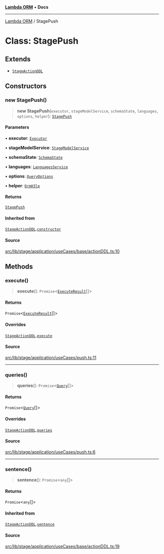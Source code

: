 [**Lambda ORM**](../README.md) • **Docs**

***

[Lambda ORM](../README.md) / StagePush

# Class: StagePush

## Extends

- [`StageActionDDL`](StageActionDDL.md)

## Constructors

### new StagePush()

> **new StagePush**(`executor`, `stageModelService`, `schemaState`, `languages`, `options`, `helper`): [`StagePush`](StagePush.md)

#### Parameters

• **executor**: [`Executor`](../interfaces/Executor.md)

• **stageModelService**: [`StageModelService`](StageModelService.md)

• **schemaState**: [`SchemaState`](SchemaState.md)

• **languages**: [`LanguagesService`](LanguagesService.md)

• **options**: [`QueryOptions`](../interfaces/QueryOptions.md)

• **helper**: [`OrmH3lp`](OrmH3lp.md)

#### Returns

[`StagePush`](StagePush.md)

#### Inherited from

[`StageActionDDL`](StageActionDDL.md).[`constructor`](StageActionDDL.md#constructors)

#### Source

[src/lib/stage/application/useCases/base/actionDDL.ts:10](https://github.com/lambda-orm/lambdaorm/blob/8a01b53f47623b9bd9ec972811e7799ca3c023c6/src/lib/stage/application/useCases/base/actionDDL.ts#L10)

## Methods

### execute()

> **execute**(): `Promise`\<[`ExecuteResult`](../interfaces/ExecuteResult.md)[]\>

#### Returns

`Promise`\<[`ExecuteResult`](../interfaces/ExecuteResult.md)[]\>

#### Overrides

[`StageActionDDL`](StageActionDDL.md).[`execute`](StageActionDDL.md#execute)

#### Source

[src/lib/stage/application/useCases/push.ts:11](https://github.com/lambda-orm/lambdaorm/blob/8a01b53f47623b9bd9ec972811e7799ca3c023c6/src/lib/stage/application/useCases/push.ts#L11)

***

### queries()

> **queries**(): `Promise`\<[`Query`](Query.md)[]\>

#### Returns

`Promise`\<[`Query`](Query.md)[]\>

#### Overrides

[`StageActionDDL`](StageActionDDL.md).[`queries`](StageActionDDL.md#queries)

#### Source

[src/lib/stage/application/useCases/push.ts:6](https://github.com/lambda-orm/lambdaorm/blob/8a01b53f47623b9bd9ec972811e7799ca3c023c6/src/lib/stage/application/useCases/push.ts#L6)

***

### sentence()

> **sentence**(): `Promise`\<`any`[]\>

#### Returns

`Promise`\<`any`[]\>

#### Inherited from

[`StageActionDDL`](StageActionDDL.md).[`sentence`](StageActionDDL.md#sentence)

#### Source

[src/lib/stage/application/useCases/base/actionDDL.ts:19](https://github.com/lambda-orm/lambdaorm/blob/8a01b53f47623b9bd9ec972811e7799ca3c023c6/src/lib/stage/application/useCases/base/actionDDL.ts#L19)
